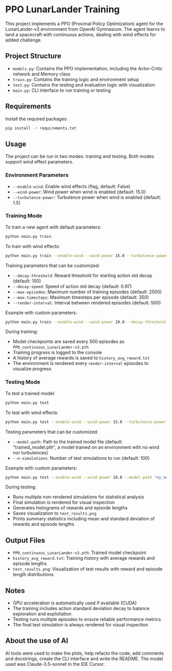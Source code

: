 # PPO LunarLander Training

This project implements a PPO (Proximal Policy Optimization) agent for the LunarLander-v3 environment from OpenAI Gymnasium. The agent learns to land a spacecraft with continuous actions, dealing with wind effects for added challenge.

## Project Structure

- `models.py`: Contains the PPO implementation, including the Actor-Critic network and Memory class
- `train.py`: Contains the training logic and environment setup
- `test.py`: Contains the testing and evaluation logic with visualization
- `main.py`: CLI interface to run training or testing

## Requirements

Install the required packages:

```bash
pip install -r requirements.txt
```

## Usage

The project can be run in two modes: training and testing. Both modes support wind effect parameters.

### Environment Parameters

- `--enable-wind`: Enable wind effects (flag, default: False)
- `--wind-power`: Wind power when wind is enabled (default: 15.0)
- `--turbulence-power`: Turbulence power when wind is enabled (default: 1.5)

### Training Mode

To train a new agent with default parameters:

```bash
python main.py train
```

To train with wind effects:

```bash
python main.py train --enable-wind --wind-power 15.0 --turbulence-power 1.5
```

Training parameters that can be customized:
- `--decay-threshold`: Reward threshold for starting action std decay (default: 100)
- `--decay-speed`: Speed of action std decay (default: 0.97)
- `--max-episodes`: Maximum number of training episodes (default: 2500)
- `--max-timesteps`: Maximum timesteps per episode (default: 350)
- `--render-interval`: Interval between rendered episodes (default: 500)

Example with custom parameters:

```bash
python main.py train --enable-wind --wind-power 20.0 --decay-threshold 150 --max-episodes 3000
```

During training:
- Model checkpoints are saved every 500 episodes as `PPO_continuous_LunarLander-v3.pth`
- Training progress is logged to the console
- A history of average rewards is saved to `history_avg_reward.txt`
- The environment is rendered every `render-interval` episodes to visualize progress

### Testing Mode

To test a trained model:

```bash
python main.py test
```

To test with wind effects:

```bash
python main.py test --enable-wind --wind-power 15.0 --turbulence-power 1.5
```

Testing parameters that can be customized:
- `--model-path`: Path to the trained model file (default: "trained_model.pth", a model trained on an environment with no wind nor turbulences)
- `--n-simulations`: Number of test simulations to run (default: 100)

Example with custom parameters:

```bash
python main.py test --enable-wind --wind-power 10.0 --model-path "my_model.pth" --n-simulations 50
```

During testing:
- Runs multiple non-rendered simulations for statistical analysis
- Final simulation is rendered for visual inspection
- Generates histograms of rewards and episode lengths
- Saves visualization to `test_results.png`
- Prints summary statistics including mean and standard deviation of rewards and episode lengths

## Output Files

- `PPO_continuous_LunarLander-v3.pth`: Trained model checkpoint
- `history_avg_reward.txt`: Training history with average rewards and episode lengths
- `test_results.png`: Visualization of test results with reward and episode length distributions

## Notes

- GPU acceleration is automatically used if available (CUDA)
- The training includes action standard deviation decay to balance exploration and exploitation
- Testing runs multiple episodes to ensure reliable performance metrics
- The final test simulation is always rendered for visual inspection

## About the use of AI
AI tools were used to make the plots, help refacto the code, add comments and docstrings, create the CLI interface and write the README. The model used was Claude-3.5-sonnet in the IDE Cursor.